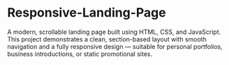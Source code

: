 # Responsive-Landing-Page
A modern, scrollable landing page built using HTML, CSS, and JavaScript. This project demonstrates a clean, section-based layout with smooth navigation and a fully responsive design — suitable for personal portfolios, business introductions, or static promotional sites.
